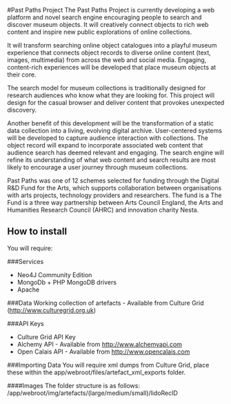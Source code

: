 #Past Paths Project
The Past Paths Project is currently developing a web platform and novel search engine encouraging people to search and discover museum objects. It will creatively connect objects to rich web content and inspire new public explorations of online collections.

It will transform searching online object catalogues into a playful museum experience that connects object records to diverse online content (text, images, multimedia) from across the web and social media. Engaging, content-rich experiences will be developed that place museum objects at their core.

The search model for museum collections is traditionally designed for research audiences who know what they are looking for. This project will design for the casual browser and deliver content that provokes unexpected discovery.

Another benefit of this development will be the transformation of a static data collection into a living, evolving digital archive. User-centered systems will be developed to capture audience interaction with collections. The object record will expand to incorporate associated web content that audience search has deemed relevant and engaging. The search engine will refine its understanding of what web content and search results are most likely to encourage a user journey through museum collections.

Past Paths was one of 12 schemes selected for funding through the Digital R&D Fund for the Arts, which supports collaboration between organisations with arts projects, technology providers and researchers. The fund is a The Fund is a three way partnership between Arts Council England, the Arts and Humanities Research Council (AHRC) and innovation charity Nesta.

## How to install
You will require:

###Services
- Neo4J Community Edition
- MongoDb + PHP MongoDB drivers
- Apache

###Data
Working collection of artefacts - Available from Culture Grid (http://www.culturegrid.org.uk)

###API Keys
- Culture Grid API Key
- Alchemy API - Available from http://www.alchemyapi.com
- Open Calais API - Available from http://www.opencalais.com


###Importing Data
You will require xml dumps from Culture Grid, place these within the app/webroot/files/artefact_xml_exports folder.

####Images
The folder structure is as follows: /app/webroot/img/artefacts/(large/medium/small)/lidoRecID

